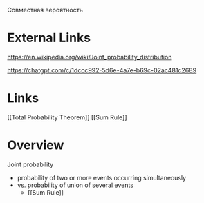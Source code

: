 
Совместная вероятность

# External Links

https://en.wikipedia.org/wiki/Joint_probability_distribution

https://chatgpt.com/c/1dccc992-5d6e-4a7e-b69c-02ac481c2689

# Links

[[Total Probability Theorem]]
[[Sum Rule]]

# Overview

Joint probability
- probability of two or more events occurring simultaneously
- vs. probability of union of several events
	- [[Sum Rule]]


